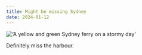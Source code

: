 ```yaml
---
title: Might be missing Sydney
date: 2024-01-12
---
```


![‘A yellow and green Sydney ferry on a stormy day’](/240124-sydney-ferry.jpg)

Definitely miss the harbour.








